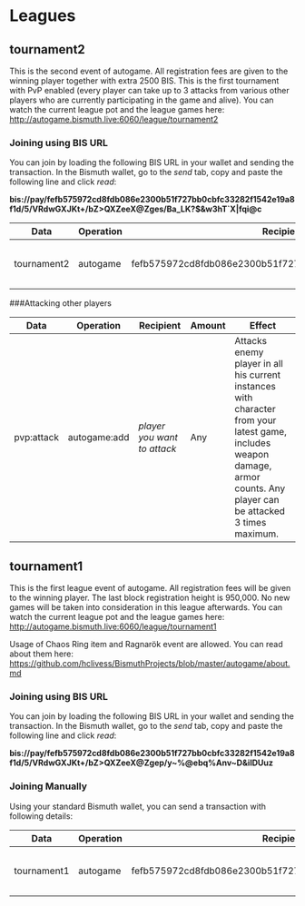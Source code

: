 # Leagues

## tournament2

This is the second event of autogame. All registration fees are given to the winning player
together with extra 2500 BIS. This is the first tournament with PvP enabled (every player can take
up to 3 attacks from various other players who are currently participating in the game and alive).
You can watch the current league pot and the league games here: http://autogame.bismuth.live:6060/league/tournament2

### Joining using BIS URL
You can join by loading the following BIS URL in your wallet and sending
the transaction. In the Bismuth wallet, go to the _send_ tab, copy and paste the following line and click _read_: 

**bis://pay/fefb575972cd8fdb086e2300b51f727bb0cbfc33282f1542e19a8f1d/5/VRdwGXJKt+/bZ>QXZeeX@Zges/Ba_LK?$&w3hT`X|fqi@c**

|Data|Operation|Recipient|Amount|Effect|
|-----------------------------|-----------------------------|-----------------------------|-----------------------------|-----------------------------|
|tournament2|autogame|fefb575972cd8fdb086e2300b51f727bb0cbfc33282f1542e19a8f1d|5|Starts a match in the tournament2 league.|

###Attacking other players

|Data|Operation|Recipient|Amount|Effect|
|-----------------------------|-----------------------------|-----------------------------|-----------------------------|-----------------------------|
|pvp:attack|autogame:add|*player you want to attack*|Any|Attacks enemy player in all his current instances with character from your latest game, includes weapon damage, armor counts. Any player can be attacked 3 times maximum.|

## tournament1

This is the first league event of autogame. All registration fees will be given to 
the winning player. The last block registration height is 950,000. No new games will 
be taken into consideration in this league afterwards. You can watch the current league 
pot and the league games here: http://autogame.bismuth.live:6060/league/tournament1

Usage of Chaos Ring item and Ragnarök event are allowed. You can read about them here: https://github.com/hclivess/BismuthProjects/blob/master/autogame/about.md


### Joining using BIS URL
You can join by loading the following BIS URL in your wallet and sending
the transaction. In the Bismuth wallet, go to the _send_ tab, copy and paste the following line and click _read_: 

**bis://pay/fefb575972cd8fdb086e2300b51f727bb0cbfc33282f1542e19a8f1d/5/VRdwGXJKt+/bZ>QXZeeX@Zgep/y~%@ebq%Anv~D&ilDUuz**

### Joining Manually

Using your standard Bismuth wallet, you can send a transaction with following details:

|Data|Operation|Recipient|Amount|Effect|
|-----------------------------|-----------------------------|-----------------------------|-----------------------------|-----------------------------|
|tournament1|autogame|fefb575972cd8fdb086e2300b51f727bb0cbfc33282f1542e19a8f1d|5|Starts a match in the tournament1 league.|

